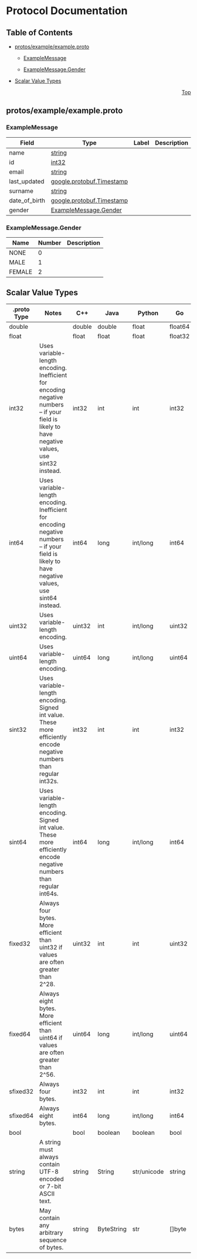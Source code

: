 # Protocol Documentation
<a name="top"></a>

## Table of Contents

- [protos/example/example.proto](#protos_example_example-proto)
    - [ExampleMessage](#Example-ExampleMessage)
  
    - [ExampleMessage.Gender](#Example-ExampleMessage-Gender)
  
- [Scalar Value Types](#scalar-value-types)



<a name="protos_example_example-proto"></a>
<p align="right"><a href="#top">Top</a></p>

## protos/example/example.proto



<a name="Example-ExampleMessage"></a>

### ExampleMessage



| Field | Type | Label | Description |
| ----- | ---- | ----- | ----------- |
| name | [string](#string) |  |  |
| id | [int32](#int32) |  |  |
| email | [string](#string) |  |  |
| last_updated | [google.protobuf.Timestamp](#google-protobuf-Timestamp) |  |  |
| surname | [string](#string) |  |  |
| date_of_birth | [google.protobuf.Timestamp](#google-protobuf-Timestamp) |  |  |
| gender | [ExampleMessage.Gender](#Example-ExampleMessage-Gender) |  |  |





 


<a name="Example-ExampleMessage-Gender"></a>

### ExampleMessage.Gender


| Name | Number | Description |
| ---- | ------ | ----------- |
| NONE | 0 |  |
| MALE | 1 |  |
| FEMALE | 2 |  |


 

 

 



## Scalar Value Types

| .proto Type | Notes | C++ | Java | Python | Go | C# | PHP | Ruby |
| ----------- | ----- | --- | ---- | ------ | -- | -- | --- | ---- |
| <a name="double" /> double |  | double | double | float | float64 | double | float | Float |
| <a name="float" /> float |  | float | float | float | float32 | float | float | Float |
| <a name="int32" /> int32 | Uses variable-length encoding. Inefficient for encoding negative numbers – if your field is likely to have negative values, use sint32 instead. | int32 | int | int | int32 | int | integer | Bignum or Fixnum (as required) |
| <a name="int64" /> int64 | Uses variable-length encoding. Inefficient for encoding negative numbers – if your field is likely to have negative values, use sint64 instead. | int64 | long | int/long | int64 | long | integer/string | Bignum |
| <a name="uint32" /> uint32 | Uses variable-length encoding. | uint32 | int | int/long | uint32 | uint | integer | Bignum or Fixnum (as required) |
| <a name="uint64" /> uint64 | Uses variable-length encoding. | uint64 | long | int/long | uint64 | ulong | integer/string | Bignum or Fixnum (as required) |
| <a name="sint32" /> sint32 | Uses variable-length encoding. Signed int value. These more efficiently encode negative numbers than regular int32s. | int32 | int | int | int32 | int | integer | Bignum or Fixnum (as required) |
| <a name="sint64" /> sint64 | Uses variable-length encoding. Signed int value. These more efficiently encode negative numbers than regular int64s. | int64 | long | int/long | int64 | long | integer/string | Bignum |
| <a name="fixed32" /> fixed32 | Always four bytes. More efficient than uint32 if values are often greater than 2^28. | uint32 | int | int | uint32 | uint | integer | Bignum or Fixnum (as required) |
| <a name="fixed64" /> fixed64 | Always eight bytes. More efficient than uint64 if values are often greater than 2^56. | uint64 | long | int/long | uint64 | ulong | integer/string | Bignum |
| <a name="sfixed32" /> sfixed32 | Always four bytes. | int32 | int | int | int32 | int | integer | Bignum or Fixnum (as required) |
| <a name="sfixed64" /> sfixed64 | Always eight bytes. | int64 | long | int/long | int64 | long | integer/string | Bignum |
| <a name="bool" /> bool |  | bool | boolean | boolean | bool | bool | boolean | TrueClass/FalseClass |
| <a name="string" /> string | A string must always contain UTF-8 encoded or 7-bit ASCII text. | string | String | str/unicode | string | string | string | String (UTF-8) |
| <a name="bytes" /> bytes | May contain any arbitrary sequence of bytes. | string | ByteString | str | []byte | ByteString | string | String (ASCII-8BIT) |


